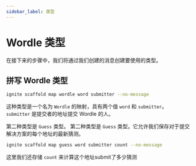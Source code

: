 ```yaml
---
sidebar_label: 类型
---
```


# Wordle 类型

在接下来的步骤中，我们将通过我们创建的消息创建要使用的类型。

## 拼写 Wordle 类型

```sh
ignite scaffold map wordle word submitter --no-message
```

这种类型是一个名为 `Wordle` 的映射，具有两个值 `word` 和 `submitter`。 `submitter` 是提交者的地址提交 Wordle 的人。

第二种类型是 `Guess` 类型。 第二种类型是 ` Guess ` 类型。它允许我们保存对于提交解决方案的每个地址的最新猜测。

```sh
ignite scaffold map guess word submitter count --no-message
```

这里我们还存储 `count` 来计算这个地址submit了多少猜测
